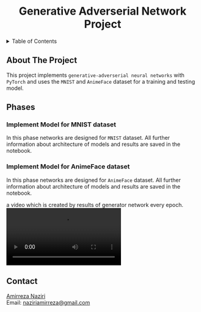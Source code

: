 <div align="center">
  
  <h1 align="center">Generative Adverserial Network Project</h1>
</div>

<details>
  <summary>Table of Contents</summary>
  <ol>
    <li>
      <a href="#about-the-project">About The Project</a>
    </li>
    <li>
      <a href="#Phases">Phases</a>
      <ul>
        <li><a href="#Phase1">Impelent Model for MNIST dataset</a></li>
        <li><a href="#Phase2">Impelent Model for AnimeFace dataset</a></li>
      </ul>
    </li>
    <li><a href="#contact">Contact</a></li> 
  </ol>
</details>

## About The Project
This project implements `generative-adverserial neural networks` with `PyTorch` and uses the `MNIST` and `AnimeFace` dataset for a training and testing model. 


## Phases  

<h3 id="Phase1">Implement Model for MNIST dataset</h3>  

In this phase networks are designed for `MNIST` dataset. All further information about architecture of models and results are saved in the notebook.

<h3 id="Phase2">Implement Model for AnimeFace dataset</h3>  
  
In this phase networks are designed for `AnimeFace` dataset. All further information about architecture of models and results are saved in the notebook.  

a video which is created by results of generator network every epoch.
![Example Run](./gans_training.mp4)



## Contact
[Amirreza Naziri](https://github.com/Amir79Naziri)  
Email: naziriamirreza@gmail.com  



